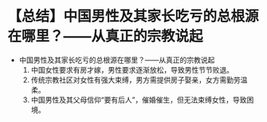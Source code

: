 # 【总结】中国男性及其家长吃亏的总根源在哪里？——从真正的宗教说起

-   中国男性及其家长吃亏的总根源在哪里？——从真正的宗教说起
    1.  中国女性要求有房才嫁，男性要求逐渐放松，导致男性节节败退。
    2.  传统宗教社区对女性有强大束缚，男方需提供房子娶亲，女方需勤劳温柔。
    3.  中国男性及其父母信仰“要有后人”，催婚催生，但无法束缚女性，导致困境。